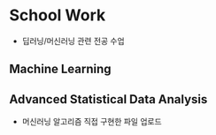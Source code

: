# School Work
- 딥러닝/머신러닝 관련 전공 수업

## Machine Learning

## Advanced Statistical Data Analysis
- 머신러닝 알고리즘 직접 구현한 파일 업로드

